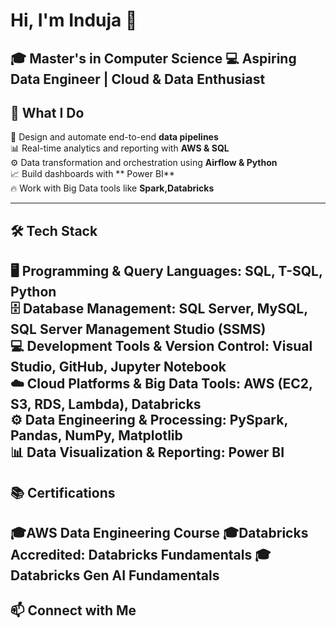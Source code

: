 # Hi, I'm Induja 👋   
🎓 Master's in Computer Science 
💻 Aspiring Data Engineer | Cloud & Data Enthusiast  
---
## 🧠 What I Do  
🚀 Design and automate end-to-end **data pipelines**  
📊 Real-time analytics and reporting with **AWS & SQL**  
⚙️ Data transformation and orchestration using **Airflow & Python**  
📈 Build dashboards with ** Power BI**  
🔥 Work with Big Data tools like **Spark,Databricks**  

---

## 🛠️ Tech Stack  

  🖥️ **Programming & Query Languages**: SQL, T-SQL, Python  
  🗄️ **Database Management**: SQL Server, MySQL, SQL Server Management Studio (SSMS)  
  💻 **Development Tools & Version Control**: Visual Studio, GitHub, Jupyter Notebook  
  ☁️ **Cloud Platforms & Big Data Tools**: AWS (EC2, S3, RDS, Lambda), Databricks  
  ⚙️ **Data Engineering & Processing**: PySpark, Pandas, NumPy, Matplotlib  
  📊 **Data Visualization & Reporting**: Power BI    
---

## 📚 Certifications  
  🎓AWS Data Engineering Course
  🎓Databricks Accredited: Databricks Fundamentals 
  🎓Databricks Gen AI Fundamentals  
---
## 📫 Connect with Me  



